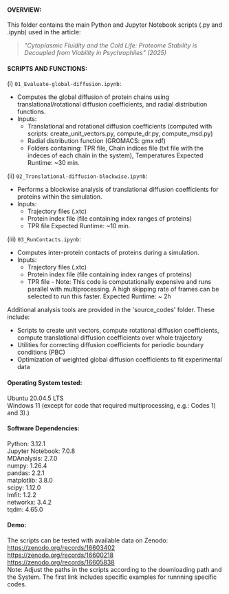 #### OVERVIEW:
This folder contains the main Python and Jupyter Notebook scripts (.py and .ipynb) used in the article: 
> *"Cytoplasmic Fluidity and the Cold Life: Proteome Stability is Decoupled from Viability in Psychrophiles" (2025)*


#### SCRIPTS AND FUNCTIONS:

(i) `01_Evaluate-global-diffusion.ipynb`:
   - Computes the global diffusion of protein chains using translational/rotational diffusion coefficients, and radial distribution functions. 
   - Inputs:
     - Translational and rotational diffusion coefficients (computed with scripts: create_unit_vectors.py, compute_dr.py, compute_msd.py)
     - Radial distribution function (GROMACS: gmx rdf)
     - Folders containing: TPR file, Chain indices file (txt file with the indeces of each chain in the system), Temperatures
Expected Runtime: ~30 min.

(ii) `02_Translational-diffusion-blockwise.ipynb`:
   - Performs a blockwise analysis of translational diffusion coefficients for proteins within the simulation.
   - Inputs:
     - Trajectory files (.xtc)
     - Protein index file (file containing index ranges of proteins)
     - TPR file
Expected Runtime: ~10 min.

(iii) `03_RunContacts.ipynb`:
   - Computes inter-protein contacts of proteins during a simulation.
   - Inputs:
     - Trajectory files (.xtc)
     - Protein index file (file containing index ranges of proteins)
     - TPR file
    - Note: This code is computationally expensive and runs parallel with multiprocessing. A high skipping rate of frames can be 
      selected to run this faster.
Expected Runtime: ~ 2h

Additional analysis tools are provided in the 'source_codes' folder. These include:
- Scripts to create unit vectors, compute rotational diffusion coefficients, compute translational diffusion coefficients over whole trajectory
- Utilities for correcting diffusion coefficients for periodic boundary conditions (PBC)
- Optimization of weighted global diffusion coefficients to fit experimental data

#### Operating System tested:
Ubuntu 20.04.5 LTS  
Windows 11 (except for code that required multiprocessing, e.g.: Codes 1) and 3).)

#### Software Dependencies:
Python: 3.12.1  
Jupyter Notebook: 7.0.8  
MDAnalysis: 2.7.0  
numpy: 1.26.4  
pandas: 2.2.1  
matplotlib: 3.8.0   
scipy: 1.12.0  
lmfit: 1.2.2  
networkx: 3.4.2  
tqdm: 4.65.0  

#### Demo:
The scripts can be tested with available data on Zenodo:   
https://zenodo.org/records/16603402  
https://zenodo.org/records/16600218  
https://zenodo.org/records/16605838  
Note: Adjust the paths in the scripts according to the downloading path and the System. The first link includes specific examples for runnning specific codes.





